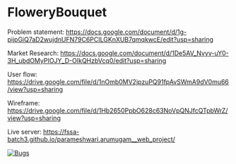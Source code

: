 # FloweryBouquet
 Problem statement: https://docs.google.com/document/d/1g-pijpGiQ7aD2wujdnUFN79C6PCILGKnXUB7qmqkwcE/edit?usp=sharing
 
Market Research:  https://docs.google.com/document/d/1De5AV_Nvyv-uY0-3H_ubdOMyPIOJY_D-OIkQHzbVcq0/edit?usp=sharing

User flow: https://drive.google.com/file/d/1nOmb0MV2jpzuPQ91fpAvSWmA9dV0mu66/view?usp=sharing

Wireframe: https://drive.google.com/file/d/1Hb2650PpbO628c63NoVpQNJfcQTpbWrZ/view?usp=sharing

Live server: https://fssa-batch3.github.io/parameshwari.arumugam__web_project/

[![Bugs](https://sonarcloud.io/api/project_badges/measure?project=fssa-batch3_parameshwari.arumugam__web_project&metric=bugs)](https://sonarcloud.io/summary/new_code?id=fssa-batch3_parameshwari.arumugam__web_project)

